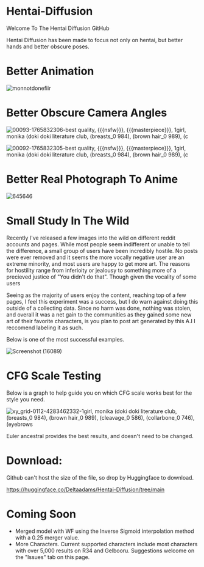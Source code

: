 # Hentai-Diffusion

Welcome To The Hentai Diffusion GitHub

Hentai Diffusion has been made to focus not only on hentai, but better hands and better obscure poses. 


# Better Animation 

![monnotdonefiir](https://user-images.githubusercontent.com/28798918/196336931-5b245973-b62a-45f6-b51d-2354409bebda.gif)


# Better Obscure Camera Angles

![00093-1765832306-best quality, {{{nsfw}}}, {{{masterpiece}}}, 1girl, monika _(doki doki literature club_, (breasts_0 984), (brown hair_0 989), (c](https://user-images.githubusercontent.com/28798918/196337316-1e6ada59-ad19-4b99-b72e-ad50a1aed32c.png)

![00092-1765832305-best quality, {{{nsfw}}}, {{{masterpiece}}}, 1girl, monika _(doki doki literature club_, (breasts_0 984), (brown hair_0 989), (c](https://user-images.githubusercontent.com/28798918/196337327-4269e706-ec74-43ea-ad1e-18cb36b078a8.png)


# Better Real Photograph To Anime 

![645646](https://user-images.githubusercontent.com/28798918/196337131-46f89c57-0c85-477f-a03a-759f1ccc224a.gif)


# Small Study In The Wild

Recently I've released a few images into the wild on different reddit accounts and pages. While most people seem indifferent or unable to tell the difference, a small group of users have been incredibly hostile. No posts were ever removed and it seems the more vocally negative user are an extreme minority, and most users are happy to get more art. The reasons for hostility range from inferioity or jealousy to something more of a precieved justice of "You didn't do that". Though given the vocality of some users 

Seeing as the majority of users enjoy the content, reaching top of a few pages, I feel this experiment was a success, but I do warn against doing this outside of a collecting data. Since no harm was done, nothing was stolen, and overall it was a net gain to the communities as they gained some new art of their favorite characters, is you plan to post art generated by this A.I I reccomend labeling it as such.

Below is one of the most successful examples.

![Screenshot (16089)](https://user-images.githubusercontent.com/28798918/196338657-054b7827-6e87-4e75-91a4-eb9ae68e3d76.png)


# CFG Scale Testing

Below is a graph to help guide you on which CFG scale works best for the style you need.

![xy_grid-0112-4283462332-1girl, monika _(doki doki literature club_, (breasts_0 984), (brown hair_0 989), (cleavage_0 586), (collarbone_0 746), (eyebrows](https://user-images.githubusercontent.com/28798918/196337574-809d51a6-15e8-497f-bd50-d832da29b265.png)

Euler ancestral provides the best results, and doesn't need to be changed.


# Download:

Github can't host the size of the file, so drop by Huggingface to download.

https://huggingface.co/Deltaadams/Hentai-Diffusion/tree/main

# Coming Soon

- Merged model with WF using the Inverse Sigmoid interpolation method with a 0.25 merger value.
- More Characters. Current supported characters include most characters with over 5,000 results on R34 and Gelbooru. Suggestions welcome on the "Issues" tab on this page.
